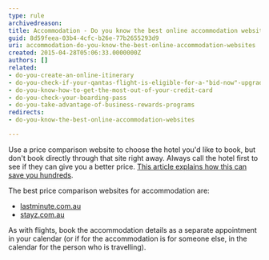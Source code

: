 ```yaml
---
type: rule
archivedreason: 
title: Accommodation - Do you know the best online accommodation websites?
guid: 8d59feea-03b4-4cfc-b26e-77b2655293d9
uri: accommodation-do-you-know-the-best-online-accommodation-websites
created: 2015-04-28T05:06:33.0000000Z
authors: []
related:
- do-you-create-an-online-itinerary
- do-you-check-if-your-qantas-flight-is-eligible-for-a-"bid-now"-upgrade
- do-you-know-how-to-get-the-most-out-of-your-credit-card
- do-you-check-your-boarding-pass
- do-you-take-advantage-of-business-rewards-programs
redirects:
- do-you-know-the-best-online-accommodation-websites

---
```


Use a price comparison website to choose the hotel you'd like to book, but don't book directly through that site right away. Always call the hotel first to see if they can give you a better price. [This article explains how this can save you hundreds](http&#58;//roadwarriorvoices.com/2015/06/03/why-you-should-book-your-stay-directly-with-the-hotel/). 



The best price comparison websites for accommodation are:

* [lastminute.com.au](http&#58;//www.lastminute.com.au/)
* [stayz.com.au](http&#58;//www.stayz.com.au/)

As with flights, book the accommodation details as a separate appointment in your calendar (or if for the accommodation is for someone else, in the calendar for the person who is travelling).


<!--endintro-->
